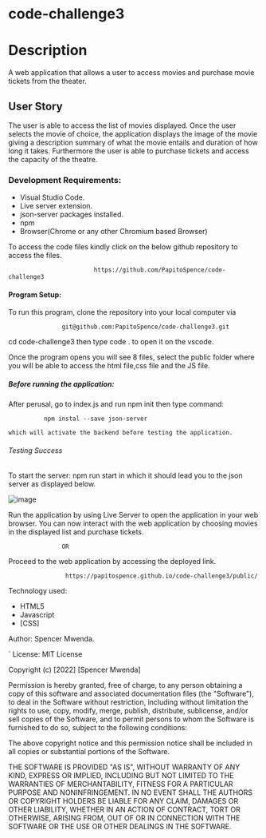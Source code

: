 # code-challenge3

<H1>Description</h1>  
A web application that allows a user to  access movies and purchase movie tickets from the theater.

<H2>User Story</H2> The user is able to access the list of movies displayed. 
Once the user selects the movie of choice, the application displays the image of the movie
giving a description summary of what the movie entails and duration of how long it takes.
Furthermore the user is able to purchase tickets and access the capacity of the theatre.

<H3>Development Requirements:</H3>
<ul>
<li>Visual Studio Code.</li>

<li>Live server extension.</li>

<li>json-server packages installed.</li>

<li>npm</li>

<li>Browser(Chrome or any other Chromium based Browser)</li>
</ul>




To access the code files kindly click on the below github repository to access the files.


                            https://github.com/PapitoSpence/code-challenge3
                            
 <H4>Program Setup:</H4>
 To run this program, clone the repository into your local computer via
                   
                   git@github.com:PapitoSpence/code-challenge3.git
 
 cd code-challenge3 then type code . to open it on the vscode.

Once the program opens you will see 8 files, select the public folder where you will be able to access the html file,css file and the JS file.


<H5>Before running the application:</H5>
After perusal, go to index.js and run npm init then type command: 
              
              npm instal --save json-server
              
    which will activate the backend before testing the application.     
    
<H6>Testing Success</H6>
To start the server: npm run start in which it should lead you to the json server as displayed below.


![image](https://user-images.githubusercontent.com/117740002/207523064-2bbb16a8-cace-4bae-be9a-47cf250df89b.png)


 Run the application by using Live Server to open the application in your web browser. You can now interact with the web application by choosing movies in the displayed list and purchase tickets.
 
                   OR
                   
 Proceed to the web application by accessing the deployed link.
 
                    https://papitospence.github.io/code-challenge3/public/

Technology used:
<ul>
<li>HTML5</li> 
<li>Javascript</li> 
<li>[CSS]</li>
</ul>


Author: Spencer Mwenda.


` License: MIT License

Copyright (c) [2022] [Spencer Mwenda]

Permission is hereby granted, free of charge, to any person obtaining a copy of this software and associated documentation files (the "Software"), to deal in the Software without restriction, including without limitation the rights to use, copy, modify, merge, publish, distribute, sublicense, and/or sell copies of the Software, and to permit persons to whom the Software is furnished to do so, subject to the following conditions:

The above copyright notice and this permission notice shall be included in all copies or substantial portions of the Software.

THE SOFTWARE IS PROVIDED "AS IS", WITHOUT WARRANTY OF ANY KIND, EXPRESS OR IMPLIED, INCLUDING BUT NOT LIMITED TO THE WARRANTIES OF MERCHANTABILITY, FITNESS FOR A PARTICULAR PURPOSE AND NONINFRINGEMENT. IN NO EVENT SHALL THE AUTHORS OR COPYRIGHT HOLDERS BE LIABLE FOR ANY CLAIM, DAMAGES OR OTHER LIABILITY, WHETHER IN AN ACTION OF CONTRACT, TORT OR OTHERWISE, ARISING FROM, OUT OF OR IN CONNECTION WITH THE SOFTWARE OR THE USE OR OTHER DEALINGS IN THE SOFTWARE.


